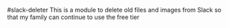#slack-deleter
This is a module to delete old files and images from Slack so that my family can continue to use the free tier

